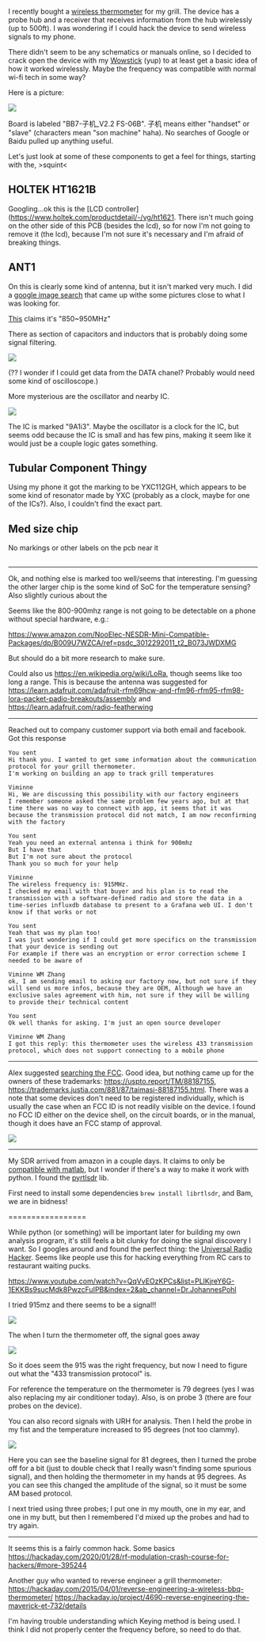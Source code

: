I recently bought a [wireless thermometer](https://www.amazon.com/Wireless-Thermometer-Injector-Upgraded-Grilling/dp/B084L86VTX/ref=asc_df_B084L86VTX/?tag=&linkCode=df0&hvadid=416720912294&hvpos=&hvnetw=g&hvrand=8648917547180588802&hvpone=&hvptwo=&hvqmt=&hvdev=c&hvdvcmdl=&hvlocint=&hvlocphy=9067609&hvtargid=pla-886773437227&ref=&adgrpid=90729935261&th=1) for my grill. The device has a probe hub and a receiver that receives information from the hub wirelessly (up to 500ft). I was wondering if I could hack the device to send wireless signals to my phone. 

There didn't seem to be any schematics or manuals online, so I decided to crack open the device with my [Wowstick](https://www.amazon.com/Wowstick-Electric-Screwdriver-Cordless-Lithium-ion/dp/B07H27G9NF) (yup) to at least get a basic idea of how it worked wirelessly. Maybe the frequency was compatible with normal wi-fi tech in some way? 

Here is a picture:

![](2022-08-14-14-50-13.png)

Board is labeled "BB7-子机_V2.2 FS-06B". 子机 means either "handset" or "slave" (characters mean "son machine" haha). No searches of Google or Baidu pulled up anything useful.

Let's just look at some of these components to get a feel for things, starting with the, >squint< 



## HOLTEK HT1621B

Googling...ok this is the [LCD controller](https://www.holtek.com/productdetail/-/vg/ht1621. There isn't much going on the other side of this PCB (besides the lcd), so for now I'm not going to remove it (the lcd), because I'm not sure it's necessary and I'm afraid of breaking things. 

## ANT1

On this is clearly some kind of antenna, but it isn't marked very much. I did a [google image search](https://www.google.com/search?q=wireless+antenna+component+500+ft+coil&tbm=isch&ved=2ahUKEwjz3v7ehMf5AhUbrXIEHVCWAG8Q2-cCegQIABAA&oq=wireless+antenna+component+500+ft+coil&gs_lcp=CgNpbWcQAzoECCMQJ1CfAliXB2DvCGgAcAB4AIABZIgB-gKSAQM1LjGYAQCgAQGqAQtnd3Mtd2l6LWltZ8ABAQ&sclient=img&ei=HUn5YrPcA5vaytMP0KyC-AY&bih=1016&biw=1792) that came up withe some pictures close to what I was looking for. 

[This](https://www.adafruit.com/product/4269?gclid=Cj0KCQjwuuKXBhCRARIsAC-gM0he67gxTymu_0_HUhDWDzFzUhCZhhFHXREGbrKEUA4TQSbaQrEvWIkaAqkfEALw_wcB) claims it's "850~950MHz"

There as section of capacitors and inductors that is probably doing some signal filtering. 

![](2022-08-15-17-56-57.png)

(?? I wonder if I could get data from the DATA chanel? Probably would need some kind of oscilloscope.)

More mysterious are the oscillator and nearby IC. 

![](2022-08-15-17-46-11.png)

The IC is marked "9A1i3". Maybe the oscillator is a clock for the IC, but seems odd because the IC is small and has few pins, making it seem like it would just be a couple logic gates something. 

## Tubular Component Thingy

Using my phone it got the marking to be YXC112GH, which appears to be some kind of resonator made by YXC (probably as a clock, maybe for one of the ICs?). Also, I couldn't find the exact part. 

## Med size chip

No markings or other labels on the pcb near it

## 

-----------------------

Ok, and nothing else is marked too well/seems that interesting. I'm guessing the other larger chip is the some kind of SoC for the temperature sensing? Also slightly curious about the

Seems like the 800-900mhz range is not going to be detectable on a phone without special hardware, e.g.: 

https://www.amazon.com/NooElec-NESDR-Mini-Compatible-Packages/dp/B009U7WZCA/ref=psdc_3012292011_t2_B073JWDXMG

But should do a bit more research to make sure. 

Could also us https://en.wikipedia.org/wiki/LoRa, though seems like too long a range. This is because the antenna was suggested for https://learn.adafruit.com/adafruit-rfm69hcw-and-rfm96-rfm95-rfm98-lora-packet-padio-breakouts/assembly and https://learn.adafruit.com/radio-featherwing

----------------

Reached out to company customer support via both email and facebook. Got this response

```
You sent
Hi thank you. I wanted to get some information about the communication protocol for your grill thermometer.
I'm working on building an app to track grill temperatures

Viminne
Hi, We are discussing this possibility with our factory engineers
I remember someone asked the same problem few years ago, but at that time there was no way to connect with app, it seems that it was because the transmission protocol did not match, I am now reconfirming with the factory

You sent
Yeah you need an external antenna i think for 900mhz
But I have that
But I'm not sure about the protocol
Thank you so much for your help

Viminne
The wireless frequency is: 915MHz.
I checked my email with that buyer and his plan is to read the transmission with a software-defined radio and store the data in a time-series influxdb database to present to a Grafana web UI. I don't know if that works or not

You sent
Yeah that was my plan too!
I was just wondering if I could get more specifics on the transmission that your device is sending out
For example if there was an encryption or error correction scheme I needed to be aware of

Viminne WM Zhang
ok, I am sending email to asking our factory now, but not sure if they will send us more infos, because they are OEM, Although we have an exclusive sales agreement with him, not sure if they will be willing to provide their technical content

You sent
Ok well thanks for asking. I'm just an open source developer

Viminne WM Zhang
I got this reply: this thermometer uses the wireless 433 transmission protocol, which does not support connecting to a mobile phone
```

------------------

Alex suggested [searching the FCC](https://apps.fcc.gov/oetcf/eas/reports/GranteeSearch.cfm?calledFromFrame=N). Good idea, but nothing came up for the owners of these trademarks: https://uspto.report/TM/88187155, https://trademarks.justia.com/881/87/taimasi-88187155.html. There was a note that some devices don't need to be registered individually, which is usually the case when an FCC ID is not readily visible on the device. I found no FCC ID either on the device shell, on the circuit boards, or in the manual, though it does have an FCC stamp of approval.

![](2022-08-29-10-38-26.png)

-------------

My SDR arrived from amazon in a couple days. It claims to only be [compatible with matlab](https://www.nooelec.com/store/qs), but I wonder if there's a way to make it work with python. I found the [pyrtlsdr](https://pyrtlsdr.readthedocs.io/en/latest/Overview.html#description) lib. 

First need to install some dependencies `brew install librtlsdr`, and Bam, we are in bidness!

=================

While python (or something) will be important later for building my own analysis program, it's still feels a bit clunky for doing the signal discovery I want. So I googles around and found the perfect thing: the [Universal Radio Hacker](https://github.com/jopohl/urh). Seems like people use this for hacking everything from RC cars to restaurant waiting pucks. 

https://www.youtube.com/watch?v=QqVvEOzKPCs&list=PLlKjreY6G-1EKKBs9sucMdk8PwzcFuIPB&index=2&ab_channel=Dr.JohannesPohl

I tried 915mz and there seems to be a signal!!

![](2022-09-05-18-49-20.png)

The when I turn the thermometer off, the signal goes away

![](2022-09-05-18-53-20.png)

So it does seem the 915 was the right frequency, but now I need to figure out what the "433 transmission protocol" is.

For reference the temperature on the thermometer is 79 degrees (yes I was also replacing my air conditioner today). Also, is on probe 3 (there are four probes on the device). 


You can also record signals with URH for analysis. Then I held the probe in my fist and the temperature increased to 95 degrees (not too clammy). 

![](2022-09-05-19-01-12.png)

Here you can see the baseline signal for 81 degrees, then I turned the probe off for a bit (just to double check that I really wasn't finding some spurious signal), and then holding the thermometer in my hands at 95 degrees. As you can see this changed the amplitude of the signal, so it must be some AM based protocol. 

I next tried using three probes; I put one in my mouth, one in my ear, and one in my butt, but then I remembered I'd mixed up the probes and had to try again. 

---------------

It seems this is a fairly common hack. Some basics
https://hackaday.com/2020/01/28/rf-modulation-crash-course-for-hackers/#more-395244

Another guy who wanted to reverse engineer a grill thermometer:
https://hackaday.com/2015/04/01/reverse-engineering-a-wireless-bbq-thermometer/
https://hackaday.io/project/4690-reverse-engineering-the-maverick-et-732/details

I'm having trouble understanding which Keying method is being used. I think I did not properly center the frequency before, so need to do that. 